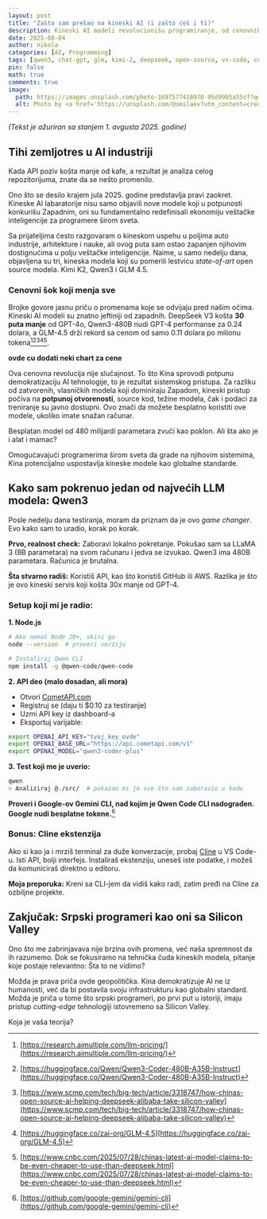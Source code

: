 ```yaml
---
layout: post
title: "Zašto sam prešao na kineski AI (i zašto ćeš i ti)"
description: Kineski AI modeli revolucionišu programiranje, od cenovnih šokova do praktičnih rešenja
date: 2025-08-04
author: nikola
categories: [AI, Programming]
tags: [qwen3, chat-gpt, glm, kimi-2, deepseek, open-source, vs-code, comet-api, china-ai]
pin: false
math: true
comments: true
image:
  path: https://images.unsplash.com/photo-1697577418970-95d99b5a55cf?q=80&w=996&auto=format&fit=crop&ixlib=rb-4.1.0&ixid=M3wxMjA3fDB8MHxwaG90by1wYWdlfHx8fGVufDB8fHx8fA%3D%3D
  alt: Photo by <a href='https://unsplash.com/@omilaev?utm_content=creditCopyText&utm_medium=referral&utm_source=unsplash'>Igor Omilaev</a> on <a href='https://unsplash.com/photos/a-computer-chip-with-the-letter-a-on-top-of-it-eGGFZ5X2LnA?utm_content=creditCopyText&utm_medium=referral&utm_source=unsplash'>Unsplash</a>
---
```


*(Tekst je ažuriran sa stanjem 1. avgusta 2025. godine)*

## Tihi zemljotres u AI industriji

Kada API poziv košta manje od kafe, a rezultat je analiza celog repozitorijuma, znate da se nešto promenilo.

Ono što se desilo krajem jula 2025. godine predstavlja pravi zaokret. Kineske AI labaratorije nisu samo objavili nove modele koji u potpunosti konkurišu Zapadnim, oni su fundamentalno redefinisali ekonomiju veštačke inteligencije za programere širom sveta.

Sa prijateljima često razgovaram o kineskom uspehu u poljima auto industrije, arhitekture i nauke, ali ovog puta sam ostao zapanjen njihovim dostignućima u polju veštačke inteligencije. Naime, u samo nedelju dana, objavljena su tri, kineska modela koji su pomerili lestvicu *state-of-art* open source modela. Kimi K2, Qwen3 i GLM 4.5.

### Cenovni šok koji menja sve

Brojke govore jasnu priču o promenama koje se odvijaju pred našim očima. 
Kineski AI modeli su znatno jeftiniji od zapadnih. DeepSeek V3 košta **30 puta manje** od GPT-4o, Qwen3-480B nudi GPT-4 performanse za 0.24 dolara, a GLM-4.5 drži rekord sa cenom od samo 0.11 dolara po milionu tokena[^1][^2][^2a][^2b][^3].

[^1]: [https://research.aimultiple.com/llm-pricing/](https://research.aimultiple.com/llm-pricing/)
[^1a]: [https://platform.openai.com/docs/pricing](https://platform.openai.com/docs/pricing)
[^2]: [https://huggingface.co/Qwen/Qwen3-Coder-480B-A35B-Instruct](https://huggingface.co/Qwen/Qwen3-Coder-480B-A35B-Instruct)
[^2a]: [https://www.scmp.com/tech/big-tech/article/3318747/how-chinas-open-source-ai-helping-deepseek-alibaba-take-silicon-valley](https://www.scmp.com/tech/big-tech/article/3318747/how-chinas-open-source-ai-helping-deepseek-alibaba-take-silicon-valley)
[^2b]: [https://huggingface.co/zai-org/GLM-4.5](https://huggingface.co/zai-org/GLM-4.5)
[^3]: [https://www.cnbc.com/2025/07/28/chinas-latest-ai-model-claims-to-be-even-cheaper-to-use-than-deepseek.html](https://www.cnbc.com/2025/07/28/chinas-latest-ai-model-claims-to-be-even-cheaper-to-use-than-deepseek.html)

**ovde cu dodati neki chart za cene**

Ova cenovna revolucija nije slučajnost. To što Kina sprovodi potpunu demokratizaciju AI tehnologije, to je rezultat sistemskog pristupa. Za razliku od zatvorenih, vlasničkih modela koji dominiraju Zapadom, kineski pristup počiva na **potpunoj otvorenosti**, source kod, težine modela, čak i podaci za treniranje su javno dostupni. Ovo znači da možete besplatno koristiti ove modele, ukoliko imate snažan računar. 

Besplatan model od 480 milijardi parametara zvuči kao poklon. Ali šta ako je i alat i mamac?

Omogućavajući programerima širom sveta da grade na njihovim sistemima, Kina potencijalno uspostavlja kineske modele kao globalne standarde.

## Kako sam pokrenuo jedan od najvećih LLM modela: Qwen3

Posle nedelju dana testiranja, moram da priznam da je ovo *game changer*. Evo kako sam to uradio, korak po korak.

**Prvo, realnost check:**
Zaboravi lokalno pokretanje. Pokušao sam sa LLaMA 3 (8B parametara) na svom računaru i jedva se izvukao. Qwen3 ima 480B parametara. Računica je brutalna.

**Šta stvarno radiš:**
Koristiš API, kao što koristiš GitHub ili AWS. Razlika je što je ovo kineski servis koji košta 30x manje od GPT-4.

### Setup koji mi je radio:

**1. Node.js**
```bash
# Ako nemaš Node 20+, skini ga
node --version  # proveri verziju

# Instaliraj Qwen CLI
npm install -g @qwen-code/qwen-code
```

**2. API deo (malo dosadan, ali mora)**
- Otvori [CometAPI.com](https://cometapi.com) 
- Registruj se (daju ti $0.10 za testiranje)
- Uzmi API key iz dashboard-a
- Eksportuj varijable:

```bash
export OPENAI_API_KEY="tvoj_key_ovde"
export OPENAI_BASE_URL="https://api.cometapi.com/v1"
export OPENAI_MODEL="qwen3-coder-plus"
```

**3. Test koji me je uverio:**
```bash
qwen
> Analiziraj @./src/  # pokazao mi je sve što sam zaboravio u kodu
```
**Proveri i Google-ov Gemini CLI, nad kojim je Qwen Code CLI nadograđen. Google nudi besplatne tokene.**[^4]

[^4]:[https://github.com/google-gemini/gemini-cli](https://github.com/google-gemini/gemini-cli)

### Bonus: Cline ekstenzija

Ako si kao ja i mrziš terminal za duže konverzacije, probaj [Cline](https://cline.bot/) u VS Code-u. Isti API, bolji interfejs. Instaliraš ekstenziju, uneseš iste podatke, i možeš da komuniciraš direktno u editoru.

**Moja preporuka:** Kreni sa CLI-jem da vidiš kako radi, zatim pređi na Cline za ozbiljne projekte.

## Zakjučak: Srpski programeri kao oni sa Silicon Valley

Ono što me zabrinjavava nije brzina ovih promena, već naša spremnost da ih razumemo. Dok se fokusiramo na tehnička čuda kineskih modela, pitanje koje postaje relevantno: Šta to ne vidimo?

Možda je prava priča ovde geopolitička. Kina demokratizuje AI ne iz humanosti, već da bi postavila svoju infrastrukturu kao globalni standard. Možda je priča u tome što srpski programeri, po prvi put u istoriji, imaju pristup *cutting-edge* tehnologiji istovremeno sa Silicon Valley.

Koja je vaša teorija?


